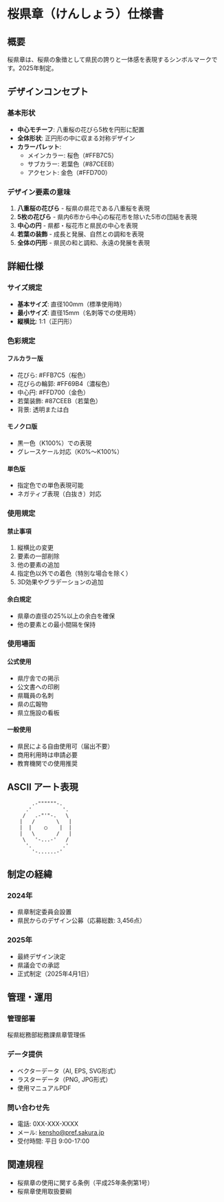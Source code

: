 # 桜県章（けんしょう）仕様書

## 概要

桜県章は、桜県の象徴として県民の誇りと一体感を表現するシンボルマークです。2025年制定。

## デザインコンセプト

### 基本形状
- **中心モチーフ**: 八重桜の花びら5枚を円形に配置
- **全体形状**: 正円形の中に収まる対称デザイン
- **カラーパレット**: 
  - メインカラー: 桜色（#FFB7C5）
  - サブカラー: 若葉色（#87CEEB）
  - アクセント: 金色（#FFD700）

### デザイン要素の意味
1. **八重桜の花びら** - 桜県の県花である八重桜を表現
2. **5枚の花びら** - 県内6市から中心の桜花市を除いた5市の団結を表現
3. **中心の円** - 県都・桜花市と県民の中心を表現
4. **若葉の装飾** - 成長と発展、自然との調和を表現
5. **全体の円形** - 県民の和と調和、永遠の発展を表現

## 詳細仕様

### サイズ規定
- **基本サイズ**: 直径100mm（標準使用時）
- **最小サイズ**: 直径15mm（名刺等での使用時）
- **縦横比**: 1:1（正円形）

### 色彩規定

#### フルカラー版
- 花びら: #FFB7C5（桜色）
- 花びらの輪郭: #FF69B4（濃桜色）
- 中心円: #FFD700（金色）
- 若葉装飾: #87CEEB（若葉色）
- 背景: 透明または白

#### モノクロ版
- 黒一色（K100%）での表現
- グレースケール対応（K0%～K100%）

#### 単色版
- 指定色での単色表現可能
- ネガティブ表現（白抜き）対応

### 使用規定

#### 禁止事項
1. 縦横比の変更
2. 要素の一部削除
3. 他の要素の追加
4. 指定色以外での着色（特別な場合を除く）
5. 3D効果やグラデーションの追加

#### 余白規定
- 県章の直径の25%以上の余白を確保
- 他の要素との最小間隔を保持

### 使用場面

#### 公式使用
- 県庁舎での掲示
- 公文書への印刷
- 県職員の名刺
- 県の広報物
- 県立施設の看板

#### 一般使用
- 県民による自由使用可（届出不要）
- 商用利用時は申請必要
- 教育機関での使用推奨

## ASCII アート表現

```
        .-""""""-.
      .'          '.
     /   .-"'"-.   \
    |   /       \   |
    |  |    ◯    |  |
    |   \       /   |
     \   '-...-'   /
      '.          .'
        '-......-'
```

## 制定の経緯

### 2024年
- 県章制定委員会設置
- 県民からのデザイン公募（応募総数: 3,456点）

### 2025年
- 最終デザイン決定
- 県議会での承認
- 正式制定（2025年4月1日）

## 管理・運用

### 管理部署
桜県総務部総務課県章管理係

### データ提供
- ベクターデータ（AI, EPS, SVG形式）
- ラスターデータ（PNG, JPG形式）
- 使用マニュアルPDF

### 問い合わせ先
- 電話: 0XX-XXX-XXXX
- メール: kensho@pref.sakura.jp
- 受付時間: 平日 9:00-17:00

## 関連規程
- 桜県章の使用に関する条例（平成25年条例第1号）
- 桜県章使用取扱要綱